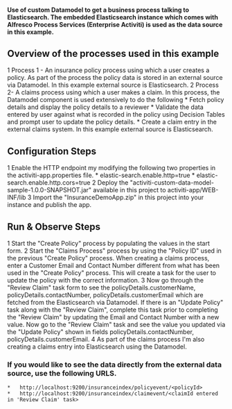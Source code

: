 #### Use of custom Datamodel to get a business process talking to Elasticsearch. The embedded Elasticsearch instance which comes with Alfresco Process Services (Enterprise Activiti) is used as the data source in this example. 

## Overview of the processes used in this example

1 Process 1 - An insurance policy process using which a user creates a policy. As part of the process the policy data is stored in an external source via Datamodel. In this example external source is Elasticsearch.
2 Process 2- A claims process using which a user makes a claim. In this process, the Datamodel component is used extensively to do the following
	*	Fetch policy details and display the policy details to a reviewer
	*	Validate the data entered by user against what is recorded in the policy using Decision Tables and prompt user to update the policy details.
	*	Create a claim entry in the external claims system. In this example external source is Elasticsearch.


## Configuration Steps

1 Enable the HTTP endpoint my modifying the following two properties in the activiti-app.properties file.
	*	elastic-search.enable.http=true
	*	elastic-search.enable.http.cors=true
2 Deploy the "activiti-custom-data-model-sample-1.0.0-SNAPSHOT.jar" available in this project to activiti-app/WEB-INF/lib
3 Import the "InsuranceDemoApp.zip" in this project into your instance and publish the app.

## Run & Observe Steps

1 Start the "Create Policy" process by populating the values in the start form.
2 Start the "Claims Process" process by using the "Policy ID" used in the previous "Create Policy" process. When creating a claims process, enter a Customer Email and Contact Number different from what has been used in the "Create Policy" process. This will create a task for the user to update the policy with the correct information.
3 Now go through the "Review Claim" task form to see the policyDetails.customerName, policyDetails.contactNumber, policyDetails.customerEmail which are fetched from the Elasticsearch via Datamodel. If there is an "Update Policy" task along with the "Review Claim", complete this task prior to completing the "Review Claim" by updating the Email and Contact Number with a new value. Now go to the "Review Claim" task and see the value you updated via the "Update Policy" shown in fields policyDetails.contactNumber, policyDetails.customerEmail.
4 As part of the claims process I'm also creating a claims entry into Elasticsearch using the Datamodel.

### If you would like to see the data directly from the external data source, use the following URLS.
	*	http://localhost:9200/insuranceindex/policyevent/<policyId>
	*	http://localhost:9200/insuranceindex/claimevent/<claimId entered in 'Review Claim' task>

